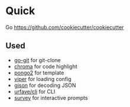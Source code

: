 # Quick
Go https://github.com/cookiecutter/cookiecutter

## Used 

+ [go-git](https://github.com/go-git/go-git) for git-clone
+ [chroma](https://github.com/alecthomas/chroma) for code highlight
+ [pongo2](https://github.com/flosch/pongo2) for template
+ [viper](github.com/spf13/viper) for loading config
+ [gjson](https://github.com/tidwall/gjson) for decoding JSON
+ [urfave/cli](https://github.com/urfave/cli) for CLI
+ [survey](https://github.com/AlecAivazis/survey) for interactive prompts